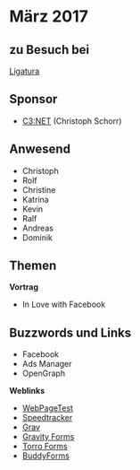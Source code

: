 # März 2017

## zu Besuch bei 

[Ligatura](http://www.ligatura.co/)

## Sponsor

* [C3:NET](https://c3net.de/) (Christoph Schorr)

## Anwesend

* Christoph
* Rolf
* Christine
* Katrina
* Kevin
* Ralf
* Andreas
* Dominik


## Themen

**Vortrag** 
 
* In Love with Facebook

## Buzzwords und Links

* Facebook
* Ads Manager
* OpenGraph

**Weblinks**

* [WebPageTest](https://www.webpagetest.org/)
* [Speedtracker](https://speedtracker.org/)
* [Grav](https://getgrav.org/)
* [Gravity Forms](http://www.gravityforms.com/)
* [Torro Forms](https://torro-forms.com/)
* [BuddyForms](https://themekraft.com/buddyforms/)

